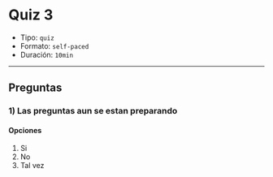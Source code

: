 # Quiz 3

- Tipo: `quiz`
- Formato: `self-paced`
- Duración: `10min`

***

## Preguntas

### 1) Las preguntas aun se estan preparando

#### Opciones

1. Si
2. No
3. Tal vez

<solution style="display:none;">2</solution>
